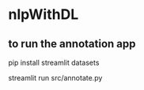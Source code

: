 # nlpWithDL

## to run the annotation app
pip install streamlit datasets

streamlit run src/annotate.py

